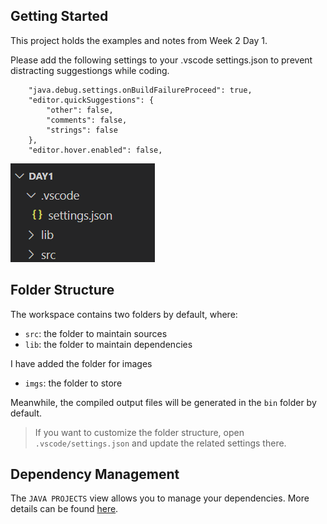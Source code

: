 ## Getting Started

This project holds the examples and notes from Week 2 Day 1.

Please add the following settings to your .vscode settings.json to prevent distracting suggestiongs while coding.

```,
    "java.debug.settings.onBuildFailureProceed": true,
    "editor.quickSuggestions": {
        "other": false,
        "comments": false,
        "strings": false
    },
    "editor.hover.enabled": false,
```

![alt text](./imgs/settingsjson.png)

## Folder Structure

The workspace contains two folders by default, where:

- `src`: the folder to maintain sources
- `lib`: the folder to maintain dependencies

I have added the folder for images

- `imgs`: the folder to store 

Meanwhile, the compiled output files will be generated in the `bin` folder by default.

> If you want to customize the folder structure, open `.vscode/settings.json` and update the related settings there.

## Dependency Management

The `JAVA PROJECTS` view allows you to manage your dependencies. More details can be found [here](https://github.com/microsoft/vscode-java-dependency#manage-dependencies).
